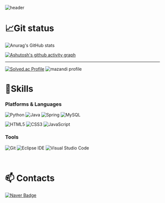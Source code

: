 ![header](https://capsule-render.vercel.app/api?type=waving&color=2F68F9&height=120&section=header&text=NOH%20HO%20JONG%20👋&fontSize=50&animation=twinkling&fontColor=FFF)

<div align="left">

# 📈Git status

![Anurag's GitHub stats](https://github-readme-stats.vercel.app/api?username=Probe001&show_icons=true&theme=radical)

[![Ashutosh's github activity graph](https://github-readme-activity-graph.cyclic.app/graph?username=Probe001)](https://github.com/ashutosh00710/github-readme-activity-graph)

<hr>

[![Solved.ac Profile](http://mazassumnida.wtf/api/v2/generate_badge?boj=freestory2)](https://solved.ac/freestory2/)
![mazandi profile](http://mazandi.herokuapp.com/api?handle=freestory2&theme=warm)

# 🎯Skills

### Platforms & Languages

![Python](https://img.shields.io/badge/Python-3776AB.svg?&style=for-the-badge&logo=Python&logoColor=white)
![Java](https://img.shields.io/badge/Java-007396.svg?&style=for-the-badge&logo=Java&logoColor=white)
![Spring](https://img.shields.io/badge/Spring-6DB33F.svg?&style=for-the-badge&logo=Spring&logoColor=white)
![MySQL](https://img.shields.io/badge/MySQL-4479A1.svg?&style=for-the-badge&logo=MySQL&logoColor=white)

![HTML5](https://img.shields.io/badge/HTML5-E34F26.svg?&style=for-the-badge&logo=HTML5&logoColor=white)
![CSS3](https://img.shields.io/badge/CSS3-1572B6.svg?&style=for-the-badge&logo=CSS3&logoColor=white)
![JavaScript](https://img.shields.io/badge/JavaScript-F7DF1E.svg?&style=for-the-badge&logo=JavaScript&logoColor=white)

### Tools

![Git](https://img.shields.io/badge/Git-F05032.svg?&style=for-the-badge&logo=Git&logoColor=white)
![Eclipse IDE](https://img.shields.io/badge/Eclipse%20IDE-2C2255.svg?&style=for-the-badge&logo=Eclipse%20IDE&logoColor=white)
![Visual Studio Code](https://img.shields.io/badge/Visual%20Studio%20Code-007ACC.svg?&style=for-the-badge&logo=Visual%20Studio%20Code&logoColor=white)

<br>

# 📫 Contacts

</div>

[![Naver Badge](https://img.shields.io/badge/Naver-03C75A?style=flat-square&logo=Naver&logoColor=white&link=mailto:hojong123456@naver.com)](mailto:hojong123456@naver.com)
